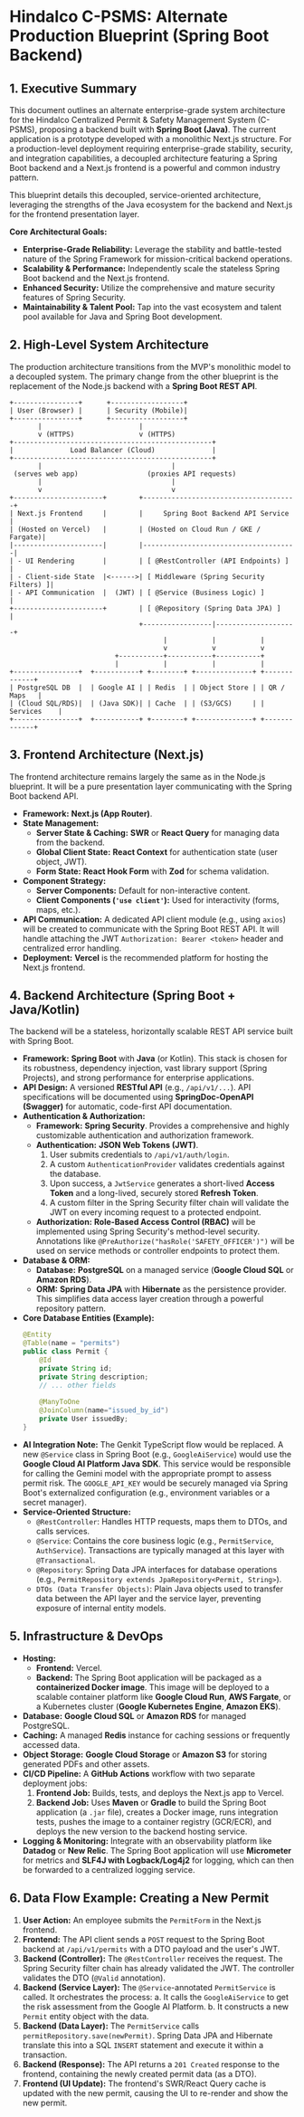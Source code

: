 # Hindalco C-PSMS: Alternate Production Blueprint (Spring Boot Backend)

## 1. Executive Summary

This document outlines an alternate enterprise-grade system architecture for the Hindalco Centralized Permit & Safety Management System (C-PSMS), proposing a backend built with **Spring Boot (Java)**. The current application is a prototype developed with a monolithic Next.js structure. For a production-level deployment requiring enterprise-grade stability, security, and integration capabilities, a decoupled architecture featuring a Spring Boot backend and a Next.js frontend is a powerful and common industry pattern.

This blueprint details this decoupled, service-oriented architecture, leveraging the strengths of the Java ecosystem for the backend and Next.js for the frontend presentation layer.

**Core Architectural Goals:**

*   **Enterprise-Grade Reliability:** Leverage the stability and battle-tested nature of the Spring Framework for mission-critical backend operations.
*   **Scalability & Performance:** Independently scale the stateless Spring Boot backend and the Next.js frontend.
*   **Enhanced Security:** Utilize the comprehensive and mature security features of Spring Security.
*   **Maintainability & Talent Pool:** Tap into the vast ecosystem and talent pool available for Java and Spring Boot development.

## 2. High-Level System Architecture

The production architecture transitions from the MVP's monolithic model to a decoupled system. The primary change from the other blueprint is the replacement of the Node.js backend with a **Spring Boot REST API**.

```
+----------------+      +------------------+
| User (Browser) |      | Security (Mobile)|
+----------------+      +------------------+
       |                        |
       v (HTTPS)                v (HTTPS)
+-------------------------------------------------+
|              Load Balancer (Cloud)              |
+-------------------------------------------------+
       |                                |
 (serves web app)                 (proxies API requests)
       |                                |
       v                                v
+----------------------+        +--------------------------------------+
| Next.js Frontend     |        |     Spring Boot Backend API Service    |
| (Hosted on Vercel)   |        | (Hosted on Cloud Run / GKE / Fargate)|
|----------------------|        |--------------------------------------|
| - UI Rendering       |        | [ @RestController (API Endpoints) ]  |
| - Client-side State  |<------>| [ Middleware (Spring Security Filters) ]|
| - API Communication  |  (JWT) | [ @Service (Business Logic) ]        |
+----------------------+        | [ @Repository (Spring Data JPA) ]    |
                                +-----------------|--------------------+
                                      |           |           |
                                      v           v           v
                          +-----------+-----------+-----------+
                          |           |           |           |
+----------------+  +-----------+ +--------+ +--------------+ +-------------+
| PostgreSQL DB  |  | Google AI | | Redis  | | Object Store | | QR / Maps   |
| (Cloud SQL/RDS)|  | (Java SDK)| | Cache  | | (S3/GCS)     | | Services    |
+----------------+  +-----------+ +--------+ +--------------+ +-------------+

```

## 3. Frontend Architecture (Next.js)

The frontend architecture remains largely the same as in the Node.js blueprint. It will be a pure presentation layer communicating with the Spring Boot backend API.

*   **Framework:** **Next.js (App Router)**.
*   **State Management:**
    *   **Server State & Caching:** **SWR** or **React Query** for managing data from the backend.
    *   **Global Client State:** **React Context** for authentication state (user object, JWT).
    *   **Form State:** **React Hook Form** with **Zod** for schema validation.
*   **Component Strategy:**
    *   **Server Components:** Default for non-interactive content.
    *   **Client Components (`'use client'`):** Used for interactivity (forms, maps, etc.).
*   **API Communication:** A dedicated API client module (e.g., using `axios`) will be created to communicate with the Spring Boot REST API. It will handle attaching the JWT `Authorization: Bearer <token>` header and centralized error handling.
*   **Deployment:** **Vercel** is the recommended platform for hosting the Next.js frontend.

## 4. Backend Architecture (Spring Boot + Java/Kotlin)

The backend will be a stateless, horizontally scalable REST API service built with Spring Boot.

*   **Framework:** **Spring Boot** with **Java** (or Kotlin). This stack is chosen for its robustness, dependency injection, vast library support (Spring Projects), and strong performance for enterprise applications.
*   **API Design:** A versioned **RESTful API** (e.g., `/api/v1/...`). API specifications will be documented using **SpringDoc-OpenAPI (Swagger)** for automatic, code-first API documentation.
*   **Authentication & Authorization:**
    *   **Framework:** **Spring Security**. Provides a comprehensive and highly customizable authentication and authorization framework.
    *   **Authentication:** **JSON Web Tokens (JWT)**.
        1.  User submits credentials to `/api/v1/auth/login`.
        2.  A custom `AuthenticationProvider` validates credentials against the database.
        3.  Upon success, a `JwtService` generates a short-lived **Access Token** and a long-lived, securely stored **Refresh Token**.
        4.  A custom filter in the Spring Security filter chain will validate the JWT on every incoming request to a protected endpoint.
    *   **Authorization:** **Role-Based Access Control (RBAC)** will be implemented using Spring Security's method-level security. Annotations like `@PreAuthorize("hasRole('SAFETY_OFFICER')")` will be used on service methods or controller endpoints to protect them.
*   **Database & ORM:**
    *   **Database:** **PostgreSQL** on a managed service (**Google Cloud SQL** or **Amazon RDS**).
    *   **ORM:** **Spring Data JPA** with **Hibernate** as the persistence provider. This simplifies data access layer creation through a powerful repository pattern.
*   **Core Database Entities (Example):**
    ```java
    @Entity
    @Table(name = "permits")
    public class Permit {
        @Id
        private String id;
        private String description;
        // ... other fields
        
        @ManyToOne
        @JoinColumn(name="issued_by_id")
        private User issuedBy;
    }
    ```
*   **AI Integration Note:** The Genkit TypeScript flow would be replaced. A new `@Service` class in Spring Boot (e.g., `GoogleAiService`) would use the **Google Cloud AI Platform Java SDK**. This service would be responsible for calling the Gemini model with the appropriate prompt to assess permit risk. The `GOOGLE_API_KEY` would be securely managed via Spring Boot's externalized configuration (e.g., environment variables or a secret manager).
*   **Service-Oriented Structure:**
    *   `@RestController`: Handles HTTP requests, maps them to DTOs, and calls services.
    *   `@Service`: Contains the core business logic (e.g., `PermitService`, `AuthService`). Transactions are typically managed at this layer with `@Transactional`.
    *   `@Repository`: Spring Data JPA interfaces for database operations (e.g., `PermitRepository extends JpaRepository<Permit, String>`).
    *   `DTOs (Data Transfer Objects)`: Plain Java objects used to transfer data between the API layer and the service layer, preventing exposure of internal entity models.

## 5. Infrastructure & DevOps

*   **Hosting:**
    *   **Frontend:** Vercel.
    *   **Backend:** The Spring Boot application will be packaged as a **containerized Docker image**. This image will be deployed to a scalable container platform like **Google Cloud Run**, **AWS Fargate**, or a Kubernetes cluster (**Google Kubernetes Engine**, **Amazon EKS**).
*   **Database:** **Google Cloud SQL** or **Amazon RDS** for managed PostgreSQL.
*   **Caching:** A managed **Redis** instance for caching sessions or frequently accessed data.
*   **Object Storage:** **Google Cloud Storage** or **Amazon S3** for storing generated PDFs and other assets.
*   **CI/CD Pipeline:** A **GitHub Actions** workflow with two separate deployment jobs:
    1.  **Frontend Job:** Builds, tests, and deploys the Next.js app to Vercel.
    2.  **Backend Job:** Uses **Maven** or **Gradle** to build the Spring Boot application (a `.jar` file), creates a Docker image, runs integration tests, pushes the image to a container registry (GCR/ECR), and deploys the new version to the backend hosting service.
*   **Logging & Monitoring:** Integrate with an observability platform like **Datadog** or **New Relic**. The Spring Boot application will use **Micrometer** for metrics and **SLF4J with Logback/Log4j2** for logging, which can then be forwarded to a centralized logging service.

## 6. Data Flow Example: Creating a New Permit

1.  **User Action:** An employee submits the `PermitForm` in the Next.js frontend.
2.  **Frontend:** The API client sends a `POST` request to the Spring Boot backend at `/api/v1/permits` with a DTO payload and the user's JWT.
3.  **Backend (Controller):** The `@RestController` receives the request. The Spring Security filter chain has already validated the JWT. The controller validates the DTO (`@Valid` annotation).
4.  **Backend (Service Layer):** The `@Service`-annotated `PermitService` is called. It orchestrates the process:
    a. It calls the `GoogleAiService` to get the risk assessment from the Google AI Platform.
    b. It constructs a new `Permit` entity object with the data.
5.  **Backend (Data Layer):** The `PermitService` calls `permitRepository.save(newPermit)`. Spring Data JPA and Hibernate translate this into a SQL `INSERT` statement and execute it within a transaction.
6.  **Backend (Response):** The API returns a `201 Created` response to the frontend, containing the newly created permit data (as a DTO).
7.  **Frontend (UI Update):** The frontend's SWR/React Query cache is updated with the new permit, causing the UI to re-render and show the new permit.
